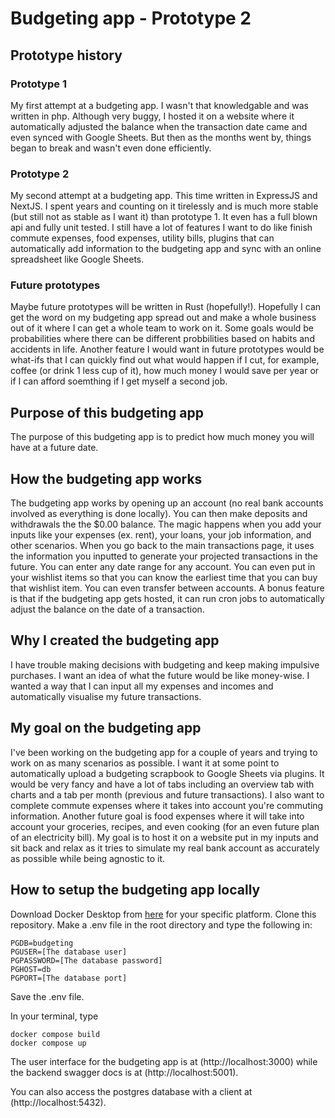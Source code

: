 # Budgeting app - Prototype 2

## Prototype history

### Prototype 1

My first attempt at a budgeting app. I wasn't that knowledgable and was written in php. Although very buggy, I hosted it on a website where it automatically adjusted the balance when the transaction date came and even synced with Google Sheets. But then as the months went by, things began to break and wasn't even done efficiently.

### Prototype 2

My second attempt at a budgeting app. This time written in ExpressJS and NextJS. I spent years and counting on it tirelessly and is much more stable (but still not as stable as I want it) than prototype 1. It even has a full blown api and fully unit tested. I still have a lot of features I want to do like finish commute expenses, food expenses, utility bills, plugins that can automatically add information to the budgeting app and sync with an online spreadsheet like Google Sheets.

### Future prototypes

Maybe future prototypes will be written in Rust (hopefully!). Hopefully I can get the word on my budgeting app spread out and make a whole business out of it where I can get a whole team to work on it. Some goals would be probabilities where there can be different probbilities based on habits and accidents in life. Another feature I would want in future prototypes would be what-ifs that I can quickly find out what would happen if I cut, for example, coffee (or drink 1 less cup of it), how much money I would save per year or if I can afford soemthing if I get myself a second job.

## Purpose of this budgeting app

The purpose of this budgeting app is to predict how much money you will have at a future date.

## How the budgeting app works

The budgeting app works by opening up an account (no real bank accounts involved as everything is done locally). You can then make deposits and withdrawals the the $0.00 balance. The magic happens when you add your inputs like your expenses (ex. rent), your loans, your job information, and other scenarios. When you go back to the main transactions page, it uses the information you inputted to generate your projected transactions in the future. You can enter any date range for any account. You can even put in your wishlist items so that you can know the earliest time that you can buy that wishlist item. You can even transfer between accounts. A bonus feature is that if the budgeting app gets hosted, it can run cron jobs to automatically adjust the balance on the date of a transaction.

## Why I created the budgeting app

I have trouble making decisions with budgeting and keep making impulsive purchases. I want an idea of what the future would be like money-wise. I wanted a way that I can input all my expenses and incomes and automatically visualise my future transactions.

## My goal on the budgeting app

I've been working on the budgeting app for a couple of years and trying to work on as many scenarios as possible. I want it at some point to automatically upload a budgeting scrapbook to Google Sheets via plugins. It would be very fancy and have a lot of tabs including an overview tab with charts and a tab per month (previous and future transactions). I also want to complete commute expenses where it takes into account you're commuting information. Another future goal is food expenses where it will take into account your groceries, recipes, and even cooking (for an even future plan of an electricity bill). My goal is to host it on a website put in my inputs and sit back and relax as it tries to simulate my real bank account as accurately as possible while being agnostic to it.

## How to setup the budgeting app locally

Download Docker Desktop from [here](https://www.docker.com/products/docker-desktop/) for your specific platform. Clone this repository. Make a .env file in the root directory and type the following in:

```
PGDB=budgeting
PGUSER=[The database user]
PGPASSWORD=[The database password]
PGHOST=db
PGPORT=[The database port]
```

Save the .env file.

In your terminal, type

```
docker compose build
docker compose up
```

The user interface for the budgeting app is at (http://localhost:3000) while the backend swagger docs is at (http://localhost:5001).

You can also access the postgres database with a client at (http://localhost:5432).
